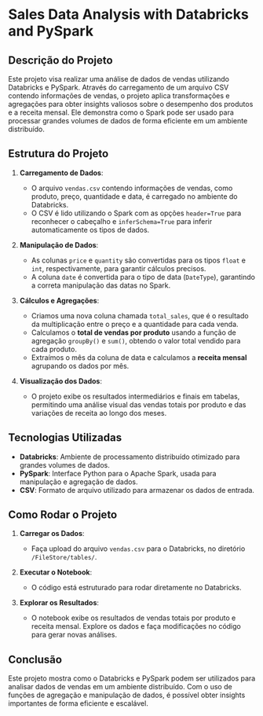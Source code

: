 # Sales Data Analysis with Databricks and PySpark

## Descrição do Projeto

Este projeto visa realizar uma análise de dados de vendas utilizando Databricks e PySpark. Através do carregamento de um arquivo CSV contendo informações de vendas, o projeto aplica transformações e agregações para obter insights valiosos sobre o desempenho dos produtos e a receita mensal. Ele demonstra como o Spark pode ser usado para processar grandes volumes de dados de forma eficiente em um ambiente distribuído.

## Estrutura do Projeto

1. **Carregamento de Dados**:
   - O arquivo `vendas.csv` contendo informações de vendas, como produto, preço, quantidade e data, é carregado no ambiente do Databricks.
   - O CSV é lido utilizando o Spark com as opções `header=True` para reconhecer o cabeçalho e `inferSchema=True` para inferir automaticamente os tipos de dados.

2. **Manipulação de Dados**:
   - As colunas `price` e `quantity` são convertidas para os tipos `float` e `int`, respectivamente, para garantir cálculos precisos.
   - A coluna `date` é convertida para o tipo de data (`DateType`), garantindo a correta manipulação das datas no Spark.

3. **Cálculos e Agregações**:
   - Criamos uma nova coluna chamada `total_sales`, que é o resultado da multiplicação entre o preço e a quantidade para cada venda.
   - Calculamos o **total de vendas por produto** usando a função de agregação `groupBy()` e `sum()`, obtendo o valor total vendido para cada produto.
   - Extraímos o mês da coluna de data e calculamos a **receita mensal** agrupando os dados por mês.

4. **Visualização dos Dados**:
   - O projeto exibe os resultados intermediários e finais em tabelas, permitindo uma análise visual das vendas totais por produto e das variações de receita ao longo dos meses.

## Tecnologias Utilizadas

- **Databricks**: Ambiente de processamento distribuído otimizado para grandes volumes de dados.
- **PySpark**: Interface Python para o Apache Spark, usada para manipulação e agregação de dados.
- **CSV**: Formato de arquivo utilizado para armazenar os dados de entrada.

## Como Rodar o Projeto

1. **Carregar os Dados**:
   - Faça upload do arquivo `vendas.csv` para o Databricks, no diretório `/FileStore/tables/`.
   
2. **Executar o Notebook**:
   - O código está estruturado para rodar diretamente no Databricks.

3. **Explorar os Resultados**:
   - O notebook exibe os resultados de vendas totais por produto e receita mensal. Explore os dados e faça modificações no código para gerar novas análises.

## Conclusão

Este projeto mostra como o Databricks e PySpark podem ser utilizados para analisar dados de vendas em um ambiente distribuído. Com o uso de funções de agregação e manipulação de dados, é possível obter insights importantes de forma eficiente e escalável.
